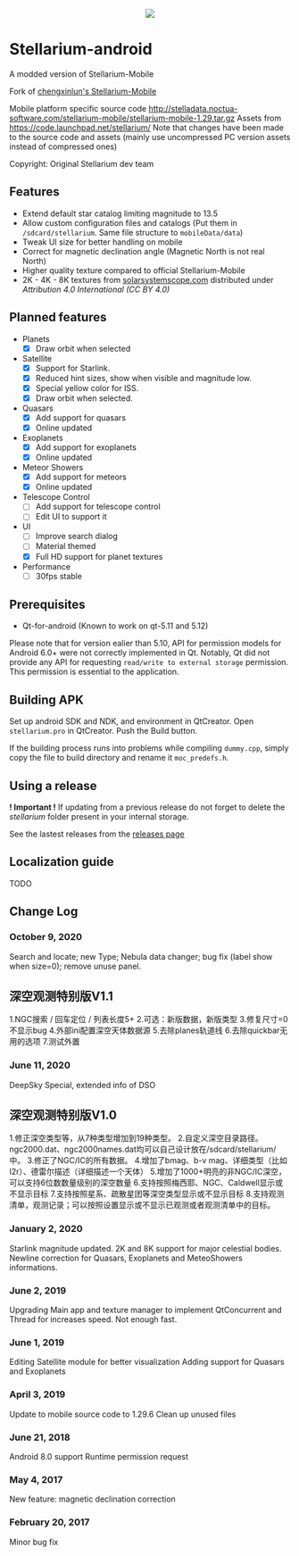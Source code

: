 <p style="text-align: center;">
    <img src="android/res/mipmap-xxxhdpi/ic_launcher.png">
</p>

# Stellarium-android
A modded version of Stellarium-Mobile

Fork of [chengxinlun's Stellarium-Mobile](https://github.com/chengxinlun/Stellarium-android)

Mobile platform specific source code http://stelladata.noctua-software.com/stellarium-mobile/stellarium-mobile-1.29.tar.gz 
Assets from https://code.launchpad.net/stellarium/
Note that changes have been made to the source code and assets (mainly use uncompressed PC version assets instead of compressed ones)

Copyright: Original Stellarium dev team

## Features

* Extend default star catalog limiting magnitude to 13.5
* Allow custom configuration files and catalogs (Put them in ```/sdcard/stellarium```. Same file structure to ```mobileData/data```)
* Tweak UI size for better handling on mobile
* Correct for magnetic declination angle (Magnetic North is not real North)
* Higher quality texture compared to official Stellarium-Mobile
* 2K - 4K - 8K textures from [solarsystemscope.com](https://www.solarsystemscope.com/) distributed under *Attribution 4.0 International (CC BY 4.0)*

## Planned features

- Planets
    - [X] Draw orbit when selected

- Satellite
    - [X] Support for Starlink.
    - [X] Reduced hint sizes, show when visible and magnitude low.
    - [X] Special yellow color for ISS.
    - [X] Draw orbit when selected.

- Quasars
    - [X] Add support for quasars
    - [X] Online updated

- Exoplanets
    - [X] Add support for exoplanets
    - [X] Online updated

- Meteor Showers
    - [X] Add support for meteors
    - [X] Online updated

- Telescope Control
    - [ ] Add support for telescope control
    - [ ] Edit UI to support it

- UI
    - [ ] Improve search dialog
    - [ ] Material themed
    - [X] Full HD support for planet textures

- Performance
    - [ ] 30fps stable

## Prerequisites

* Qt-for-android (Known to work on qt-5.11 and 5.12)

Please note that for version ealier than 5.10, API for permission models for Android 6.0+ were not correctly implemented in Qt.
Notably, Qt did not provide any API for requesting ```read/write to external storage``` permission. This permission is essential
to the application.

## Building APK

Set up android SDK and NDK, and environment in QtCreator.
Open ```stellarium.pro``` in QtCreator.
Push the Build button.

If the building process runs into problems while compiling ```dummy.cpp```, simply copy the file to build directory and rename it ```moc_predefs.h```.

## Using a release

**! Important !**
If updating from a previous release do not forget to delete the *stellarium* folder present in your internal storage.

See the lastest releases from the [releases page](https://github.com/raymas/Stellarium-android/releases)

## Localization guide

TODO

## Change Log

### October 9, 2020

Search and locate; new Type; Nebula data changer; bug fix (label show when size=0); remove unuse panel.

## 深空观测特别版V1.1

1.NGC搜索 / 回车定位 / 列表长度5+
2.可选：新版数据，新版类型
3.修复尺寸=0不显示bug
4.外部ini配置深空天体数据源
5.去除planes轨道线
6.去除quickbar无用的选项
7.测试外置

### June 11, 2020

DeepSky Special, extended info of DSO

## 深空观测特别版V1.0

1.修正深空类型等，从7种类型增加到19种类型。
2.自定义深空目录路径。
ngc2000.dat、ngc2000names.dat均可以自己设计放在/sdcard/stellarium/中。
3.修正了NGC/IC的所有数据。
4.增加了bmag、b-v mag、详细类型（比如I2r）、德雷尔描述（详细描述一个天体）
5.增加了1000+明亮的非NGC/IC深空，可以支持6位数数量级别的深空数量
6.支持按照梅西耶、NGC、Caldwell显示或不显示目标
7.支持按照星系、疏散星团等深空类型显示或不显示目标
8.支持观测清单，观测记录；可以按照设置显示或不显示已观测或者观测清单中的目标。

### January 2, 2020

Starlink magnitude updated. 2K and 8K support for major celestial bodies. Newline correction for Quasars, Exoplanets and MeteoShowers informations.

### June 2, 2019

Upgrading Main app and texture manager to implement QtConcurrent and Thread for increases speed.
Not enough fast.

### June 1, 2019

Editing Satellite module for better visualization
Adding support for Quasars and Exoplanets

### April 3, 2019

Update to mobile source code to 1.29.6
Clean up unused files

### June 21, 2018

Android 8.0 support
Runtime permission request

### May 4, 2017

New feature: magnetic declination correction

### February 20, 2017

Minor bug fix

